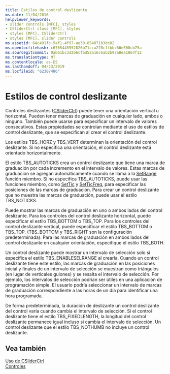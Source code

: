 ```yaml
---
title: Estilos de control deslizante
ms.date: 11/04/2016
helpviewer_keywords:
- slider controls [MFC], styles
- CSliderCtrl class [MFC], styles
- styles [MFC], CSliderCtrl
- styles [MFC], slider controls
ms.assetid: 64c491fc-5af1-4f97-ae30-854071b3dc02
ms.openlocfilehash: c6765445552826b71cca278c1fbbc66e500cb75a
ms.sourcegitcommit: 0ab61bc3d2b6cfbd52a16c6ab2b97a8ea1864f12
ms.translationtype: MT
ms.contentlocale: es-ES
ms.lasthandoff: 04/23/2019
ms.locfileid: "62307406"
---
```

# <a name="slider-control-styles"></a>Estilos de control deslizante

Controles deslizantes ([CSliderCtrl](../mfc/reference/csliderctrl-class.md)) puede tener una orientación vertical u horizontal. Pueden tener marcas de graduación en cualquier lado, ambos o ninguno. También puede usarse para especificar un intervalo de valores consecutivos. Estas propiedades se controlan mediante el uso de estilos de control deslizante, que se especifican al crear el control deslizante.

Los estilos TBS_HORZ y TBS_VERT determinan la orientación del control deslizante. Si no especifica una orientación, el control deslizante está orientado horizontalmente.

El estilo TBS_AUTOTICKS crea un control deslizante que tiene una marca de graduación por cada incremento en el intervalo de valores. Estas marcas de graduación se agregan automáticamente cuando se llama a la [SetRange](../mfc/reference/csliderctrl-class.md#setrange) función miembro. Si no especifica TBS_AUTOTICKS, puede usar las funciones miembro, como [SetTic](../mfc/reference/csliderctrl-class.md#settic) y [SetTicFreq](../mfc/reference/csliderctrl-class.md#setticfreq), para especificar las posiciones de las marcas de graduación. Para crear un control deslizante que no muestra las marcas de graduación, puede usar el estilo TBS_NOTICKS.

Puede mostrar las marcas de graduación en uno o ambos lados del control deslizante. Para los controles del control deslizante horizontal, puede especificar el estilo TBS_BOTTOM o TBS_TOP. Para los controles del control deslizante vertical, puede especificar el estilo TBS_BOTTOM o TBS_TOP. (TBS_BOTTOM y TBS_RIGHT son la configuración predeterminada). Para las marcas de graduación en ambos lados del control deslizante en cualquier orientación, especifique el estilo TBS_BOTH.

Un control deslizante puede mostrar un intervalo de selección solo si especifica el estilo TBS_ENABLESELRANGE al crearla. Cuando un control deslizante tiene este estilo, las marcas de graduación en las posiciones inicial y finales de un intervalo de selección se muestran como triángulos (en lugar de verticales guiones) y se resalta el intervalo de selección. Por ejemplo, los intervalos de selección podrían ser útiles en una aplicación de programación simple. El usuario podría seleccionar un intervalo de marcas de graduación correspondiente a las horas de un día para identificar una hora programada.

De forma predeterminada, la duración de deslizante un control deslizante del control varía cuando cambia el intervalo de selección. Si el control deslizante tiene el estilo TBS_FIXEDLENGTH, la longitud del control deslizante permanece igual incluso si cambia el intervalo de selección. Un control deslizante que el estilo TBS_NOTHUMB no incluye un control deslizante.

## <a name="see-also"></a>Vea también

[Uso de CSliderCtrl](../mfc/using-csliderctrl.md)<br/>
[Controles](../mfc/controls-mfc.md)
